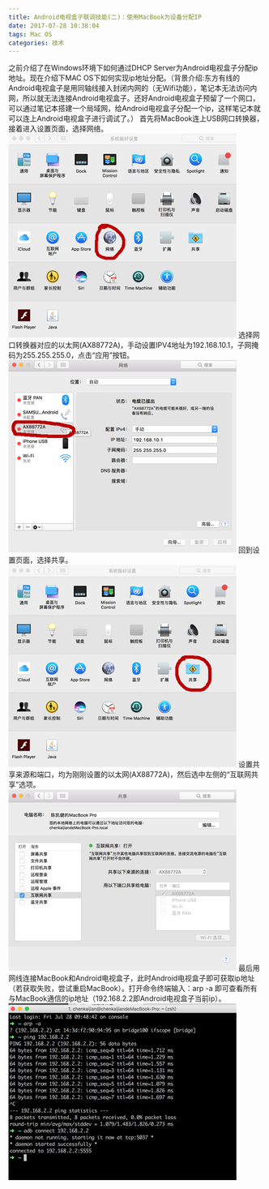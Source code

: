 ```yaml
---
title: Android电视盒子联调技能(二)：使用MacBook为设备分配IP
date: 2017-07-28 10:38:04
tags: Mac OS
categories: 技术
---
```

之前介绍了在Windows环境下如何通过DHCP Server为Android电视盒子分配ip地址。现在介绍下MAC OS下如何实现ip地址分配。（背景介绍:东方有线的Android电视盒子是用同轴线接入封闭内网的（无Wifi功能），笔记本无法访问内网，所以就无法连接Android电视盒子。还好Android电视盒子预留了一个网口，可以通过笔记本搭建一个局域网，给Android电视盒子分配一个ip，这样笔记本就可以连上Android电视盒子进行调试了。）<!-- more -->
首先将MacBook连上USB网口转换器，接着进入设置页面，选择网络。
![img](https://raw.githubusercontent.com/ckj375/img-folder/master/use-macbook-set-up-LAN/pic01.png)
选择网口转换器对应的以太网(AX88772A)，手动设置IPV4地址为192.168.10.1，子网掩码为255.255.255.0，点击“应用”按钮。
![img](https://raw.githubusercontent.com/ckj375/img-folder/master/use-macbook-set-up-LAN/pic02.png)
回到设置页面，选择共享。
![img](https://raw.githubusercontent.com/ckj375/img-folder/master/use-macbook-set-up-LAN/pic03.png)
设置共享来源和端口，均为刚刚设置的以太网(AX88772A)，然后选中左侧的“互联网共享”选项。
![img](https://raw.githubusercontent.com/ckj375/img-folder/master/use-macbook-set-up-LAN/pic04.png)
最后用网线连接MacBook和Android电视盒子，此时Android电视盒子即可获取ip地址（若获取失败，尝试重启MacBook）。打开命令终端输入：arp -a 即可查看所有与MacBook通信的ip地址（192.168.2.2即Android电视盒子当前ip）。
![img](https://raw.githubusercontent.com/ckj375/img-folder/master/use-macbook-set-up-LAN/pic05.png)
